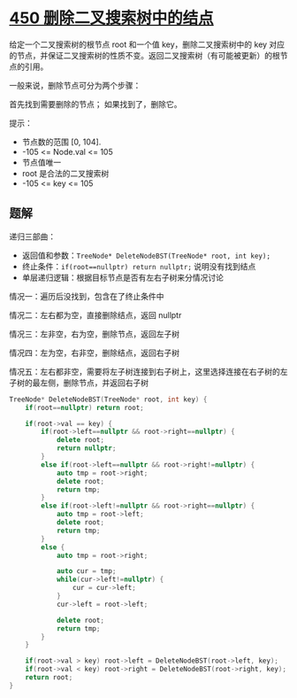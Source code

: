 # [450 删除二叉搜索树中的结点](https://leetcode.cn/problems/delete-node-in-a-bst/description/)

给定一个二叉搜索树的根节点 root 和一个值 key，删除二叉搜索树中的 key 对应的节点，并保证二叉搜索树的性质不变。返回二叉搜索树（有可能被更新）的根节点的引用。

一般来说，删除节点可分为两个步骤：

首先找到需要删除的节点；
如果找到了，删除它。

提示：

- 节点数的范围 [0, 104].
- -105 <= Node.val <= 105
- 节点值唯一
- root 是合法的二叉搜索树
- -105 <= key <= 105

## 题解

递归三部曲：
- 返回值和参数：`TreeNode* DeleteNodeBST(TreeNode* root, int key);`
- 终止条件：`if(root==nullptr) return nullptr;` 说明没有找到结点
- 单层递归逻辑：根据目标节点是否有左右子树来分情况讨论


情况一：遍历后没找到，包含在了终止条件中

情况二：左右都为空，直接删除结点，返回 nullptr

情况三：左非空，右为空，删除节点，返回左子树

情况四：左为空，右非空，删除结点，返回右子树

情况五：左右都非空，需要将左子树连接到右子树上，这里选择连接在右子树的左子树的最左侧，删除节点，并返回右子树

```cpp
TreeNode* DeleteNodeBST(TreeNode* root, int key) {
    if(root==nullptr) return root;

    if(root->val == key) {
        if(root->left==nullptr && root->right==nullptr) {
            delete root;
            return nullptr;
        }
        else if(root->left==nullptr && root->right!=nullptr) {
            auto tmp = root->right;
            delete root;
            return tmp;
        }
        else if(root->left!=nullptr && root->right==nullptr) {
            auto tmp = root->left;
            delete root;
            return tmp;
        }
        else {
            auto tmp = root->right;

            auto cur = tmp;
            while(cur->left!=nullptr) {
                cur = cur->left;
            }
            cur->left = root->left;

            delete root;
            return tmp;
        }
    }

    if(root->val > key) root->left = DeleteNodeBST(root->left, key);
    if(root->val < key) root->right = DeleteNodeBST(root->right, key);
    return root;
}
```



